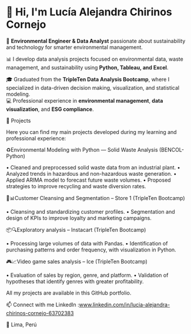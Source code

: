 # 👋 Hi, I'm Lucía Alejandra Chirinos Cornejo  

🌿 **Environmental Engineer & Data Analyst** passionate about sustainability and technology for smarter environmental management.  

📊 I develop data analysis projects focused on environmental data, waste management, and sustainability using **Python, Tableau, and Excel**.  

🎓 Graduated from the **TripleTen Data Analysis Bootcamp**, where I specialized in data-driven decision making, visualization, and statistical modeling.  
💻 Professional experience in **environmental management**, **data visualization**, and **ESG compliance**.  

🚀 Projects

Here you can find my main projects developed during my learning and professional experience:

♻️Environmental Modeling with Python — Solid Waste Analysis (BENCOL-Python)

• Cleaned and preprocessed solid waste data from an industrial plant.
• Analyzed trends in hazardous and non-hazardous waste generation.
• Applied ARIMA model to forecast future waste volumes.
• Proposed strategies to improve recycling and waste diversion rates.

🧹📊Customer Cleansing and Segmentation – Store 1 (TripleTen Bootcamp)

• Cleansing and standardizing customer profiles.
• Segmentation and design of KPIs to improve loyalty and marketing campaigns.

📦🔍Exploratory analysis – Instacart (TripleTen Bootcamp)

• Processing large volumes of data with Pandas.
• Identification of purchasing patterns and order frequency, with visualization in Python.

🎮📈Video game sales analysis – Ice (TripleTen Bootcamp)

• Evaluation of sales by region, genre, and platform.
• Validation of hypotheses that identify genres with greater profitability.

All my projects are available in this GitHub portfolio.

📫 Connect with me
LinkedIn :www.linkedin.com/in/lucia-alejandra-chirinos-cornejo-63702383

📍 Lima, Perú
